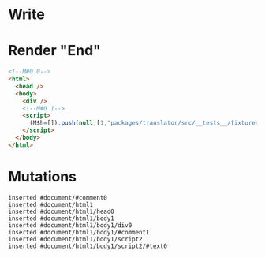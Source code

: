 # Write
  <!M#0 0><div></div><!M#0 1><script>(M$h=[]).push(null,[1,"packages/translator/src/__tests__/fixtures/native-tag-ref-downstream-effect/template.marko_1",])</script>


# Render "End"
```html
<!--M#0 0-->
<html>
  <head />
  <body>
    <div />
    <!--M#0 1-->
    <script>
      (M$h=[]).push(null,[1,"packages/translator/src/__tests__/fixtures/native-tag-ref-downstream-effect/template.marko_1",])
    </script>
  </body>
</html>
```

# Mutations
```
inserted #document/#comment0
inserted #document/html1
inserted #document/html1/head0
inserted #document/html1/body1
inserted #document/html1/body1/div0
inserted #document/html1/body1/#comment1
inserted #document/html1/body1/script2
inserted #document/html1/body1/script2/#text0
```